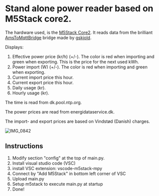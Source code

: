 # Stand alone power reader based on M5Stack core2.
The hardware used, is the [M5Stack Core2](https://www.elfadistrelec.dk/da/esp32-m5core2-udviklingsmodul-m5stack-k010/p/30181494).
It reads data from the brilliant [AmsToMqttBridge](https://github.com/gskjold/AmsToMqttBridge) bridge made by [gskjold](https://github.com/gskjold).

Displays:
1. Effective power price (kr/h) (+/-). The color is red when importing and green when exporting. This is the price for the next used kWh.
2. Power import (W) (+/-). The color is red when importing and green when exporting.
3. Current import price this hour.
4. Current export price this hour.
5. Daily usage (kr).
6. Hourly usage (kr).

The time is read from dk.pool.ntp.org.

The power prices are read from energidataservice.dk.

The import- and export prices are based on Vindstød (Danish) charges.

![IMG_0842](https://user-images.githubusercontent.com/113230479/194697393-0e024e24-e7ae-4c61-90d2-625a0adc09f2.jpeg)

## Instructions
1. Modify section "config" at the top of main.py.
2. Install visual studio code (VSC)
3. install VSC extension: vscode-m5stack-mpy
4. Connect by "Add M5Stack" in bottom left corner of VSC
5. Upload main.py
6. Setup m5stack to execute main.py at startup
7. Done!

